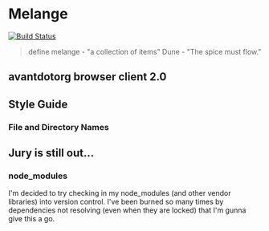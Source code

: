 # Melange

[![Build Status](https://travis-ci.org/avantdotorg/melange.svg?branch=master)](https://travis-ci.org/avantdotorg/melange)

>define melange - "a collection of items"
>Dune - "The spice must flow."

## avantdotorg browser client 2.0

## Style Guide

### File and Directory Names

## Jury is still out...

### node_modules

I'm decided to try checking in my node_modules (and other vendor libraries) into version control.  I've been burned so many times by dependencies not resolving (even when they are locked) that I'm gunna give this a go.

